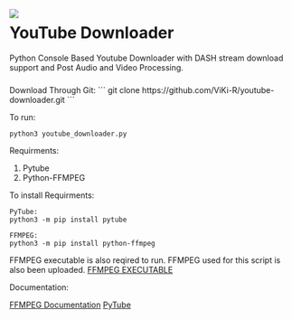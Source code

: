 <img align='left' src='https://github.com/ViKi-R/youtube-downloader/blob/main/youtube.ico'></img>

# YouTube Downloader
Python Console Based Youtube Downloader with DASH stream download support and Post Audio and Video Processing. 
<h5></h5>
Download Through Git:
```
git clone https://github.com/ViKi-R/youtube-downloader.git
```

To run:
``` 
python3 youtube_downloader.py 
```

Requirments:

1) Pytube
2) Python-FFMPEG

To install Requirments:

```
PyTube:
python3 -m pip install pytube

FFMPEG:
python3 -m pip install python-ffmpeg
```

FFMPEG executable is also reqired to run.
FFMPEG used for this script is also been uploaded.
[FFMPEG EXECUTABLE](https://ffmpeg.org/download.html)

Documentation:

[FFMPEG Documentation](https://ffmpeg.org/ffmpeg.html)
[PyTube](https://github.com/pytube/pytube)
